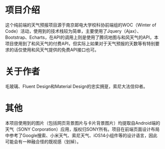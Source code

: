 # 项目介绍

这个纯前端的天气预报项目源于南京邮电大学校科协前端组的WOC（Winter of Code）活动，使用到的技术栈较为简单，主要使用了Jquery（Ajax）、Bootstrap、Echarts，在API的调用上则是使用了腾讯地图与和风天气的API，本项目使用到了和风天气的付费API，但实际上如果对于天气预报的天数等有特别要求的话仅使用和风天气提供的免费API接口也可。

# 关于作者

毛玻璃、Fluent Design和Material Design的忠实拥趸，索尼大法信仰者。

# 其他

本项目使用到的图片（包括网页背景图片与卡片背景图片）均提取自Android端的天气（SONY Corporation）应用，版权归SONY所有。项目在前端页面设计布局中参考了Google搜索、小米天气、索尼天气、iOS14小组件等的设计语言，因此可能会有一种融合怪的既视感（划掉）。
